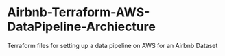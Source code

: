 # Airbnb-Terraform-AWS-DataPipeline-Archiecture
Terraform files for setting up a data pipeline on AWS for an Airbnb Dataset
